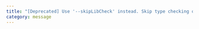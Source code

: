```yaml
---
title: "[Deprecated] Use '--skipLibCheck' instead. Skip type checking of default library declaration files."
category: message
---
```

